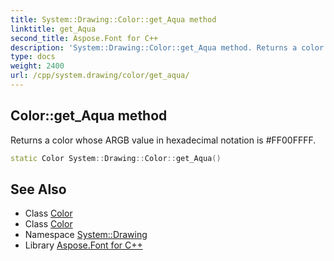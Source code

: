 ```yaml
---
title: System::Drawing::Color::get_Aqua method
linktitle: get_Aqua
second_title: Aspose.Font for C++
description: 'System::Drawing::Color::get_Aqua method. Returns a color whose ARGB value in hexadecimal notation is #FF00FFFF in C++.'
type: docs
weight: 2400
url: /cpp/system.drawing/color/get_aqua/
---
```

## Color::get_Aqua method


Returns a color whose ARGB value in hexadecimal notation is #FF00FFFF.

```cpp
static Color System::Drawing::Color::get_Aqua()
```

## See Also

* Class [Color](../)
* Class [Color](../)
* Namespace [System::Drawing](../../)
* Library [Aspose.Font for C++](../../../)
